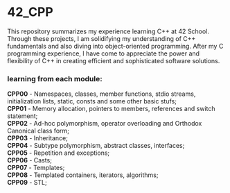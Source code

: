 # 42_CPP
This repository summarizes my experience learning C++ at 42 School.
Through these projects, I am solidifying my understanding of C++ fundamentals and also diving into object-oriented programming.
After my C programming experience, I have come to appreciate the power and flexibility of C++ in creating efficient and sophisticated software solutions.

### learning from each module:

**CPP00** - Namespaces, classes, member functions, stdio streams, initialization lists, static, consts and some other basic stufs;<br>
**CPP01** - Memory allocation, pointers to members, references and switch statement;<br>
**CPP02** - Ad-hoc polymorphism, operator overloading and Orthodox Canonical class form;<br>
**CPP03** - Inheritance;<br>
**CPP04** - Subtype polymorphism, abstract classes, interfaces;<br>
**CPP05** - Repetition and exceptions;<br>
**CPP06** - Casts;<br>
**CPP07** - Templates;<br>
**CPP08** - Templated containers, iterators, algorithms;<br>
**CPP09** - STL;<br>
